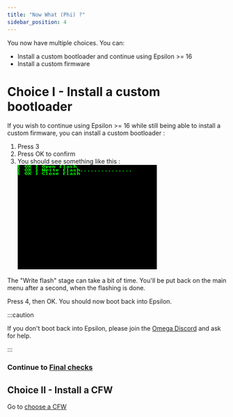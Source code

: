 ```yaml
---
title: "Now What (Phi) ?"
sidebar_position: 4
---
```


You now have multiple choices. You can:
- Install a custom bootloader and continue using Epsilon >= 16
- Install a custom firmware

# Choice I - Install a custom bootloader

If you wish to continue using Epsilon >= 16 while still being able to install a custom firmware, you can install a custom bootloader :
1. Press 3
2. Press OK to confirm
3. You should see something like this :
![Phi launch screen](img/phi-write.png)

The "Write flash" stage can take a bit of time. You'll be put back on the main menu after a second, when the flashing is done.

Press 4, then OK. You should now boot back into Epsilon.

:::caution

If you don't boot back into Epsilon, please join the [Omega Discord](https://discord.gg/X2TWhh9) and ask for help.

:::

### Continue to [Final checks](final-checks)

## Choice II - Install a CFW

Go to [choose a CFW](choose-a-cfw)
